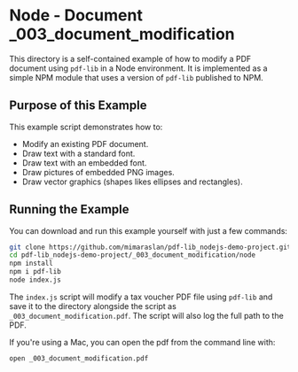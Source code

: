# Node - Document _003_document_modification
This directory is a self-contained example of how to modify a PDF document
using `pdf-lib` in a Node environment. It is implemented as a simple NPM module
that uses a version of `pdf-lib` published to NPM.

## Purpose of this Example
This example script  demonstrates how to:
* Modify an existing PDF document.
* Draw text with a standard font.
* Draw text with an embedded font.
* Draw pictures of embedded PNG images.
* Draw vector graphics (shapes likes ellipses and rectangles).

## Running the Example
You can download and run this example yourself with just a few commands:
```bash
git clone https://github.com/mimaraslan/pdf-lib_nodejs-demo-project.git
cd pdf-lib_nodejs-demo-project/_003_document_modification/node
npm install
npm i pdf-lib
node index.js
```

The `index.js` script will modify a tax voucher PDF file using `pdf-lib` and save it to the directory alongside the script as `_003_document_modification.pdf`. The script will also log the full path to the PDF.

If you're using a Mac, you can open the pdf from the command line with:
```bash
open _003_document_modification.pdf
```
